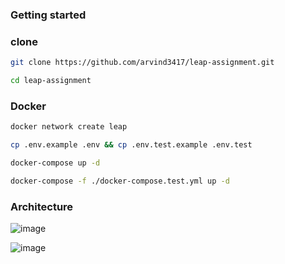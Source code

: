 ### Getting started




### clone
```bash
git clone https://github.com/arvind3417/leap-assignment.git
```
```bash
cd leap-assignment
```



### Docker
```bash
docker network create leap
```

```bash
cp .env.example .env && cp .env.test.example .env.test
```

```bash
docker-compose up -d
```

```bash
docker-compose -f ./docker-compose.test.yml up -d
```


### Architecture
![image](https://github.com/arvind3417/leap-assignment/assets/91880276/d22443a5-7d18-4be8-adc0-7148c09df8eb)

![image](https://github.com/arvind3417/leap-assignment/assets/91880276/af7cefcb-a8d4-42d5-8792-a2665b24569d)



